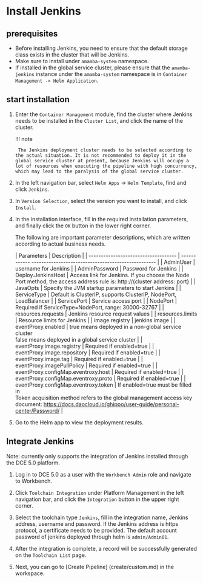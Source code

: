 # Install Jenkins

## prerequisites

- Before installing Jenkins, you need to ensure that the default storage class exists in the cluster that will be Jenkins.
- Make sure to install under `amamba-system` namespace.
- If installed in the global service cluster, please ensure that the `amamba-jenkins` instance under the `amamba-system` namespace is in `Container Management -> Helm Application`.

## start installation

1. Enter the `Container Management` module, find the cluster where Jenkins needs to be installed in the `Cluster List`, and click the name of the cluster.

    !!! note

        The Jenkins deployment cluster needs to be selected according to the actual situation. It is not recommended to deploy it in the global service cluster at present, because Jenkins will occupy a lot of resources when executing the pipeline with high concurrency, which may lead to the paralysis of the global service cluster.

    <!--![]()screenshots-->

2. In the left navigation bar, select `Helm Apps` -> `Helm Template`, find and click `Jenkins`.

    <!--![]()screenshots-->

3. In `Version Selection`, select the version you want to install, and click `Install`.

    <!--![]()screenshots-->

4. In the installation interface, fill in the required installation parameters, and finally click the `OK` button in the lower right corner.

    <!--![]()screenshots-->

    The following are important parameter descriptions, which are written according to actual business needs.

    | Parameters | Description |
    | ------------------------------------ | ------------ --------------------------------------------------- |
    | AdminUser | username for Jenkins |
    | AdminPassword | Password for Jenkins |
    | Deploy.JenkinsHost | Access link for Jenkins. If you choose the Node Port method, the access address rule is: http://{cluster address: port} |
    | JavaOpts | Specify the JVM startup parameters to start Jenkins |
    | ServiceType | Default is ClusterIP, supports ClusterIP, NodePort, LoadBalancer |
    | ServicePort | Service access port |
    | NodePort | Required if ServiceType=NodePort, range: 30000-32767 |
    | resources.requests | Jenkins resource request values ​​|
    | resources.limits | Resource limits for Jenkins |
    | image.registry | jenkins image |
    | eventProxy.enabled | true means deployed in a non-global service cluster<br />false means deployed in a global service cluster |
    | eventProxy.image.registry | Required if enabled=true |
    | eventProxy.image.repository | Required if enabled=true |
    | eventProxy.image.tag | Required if enabled=true |
    | eventProxy.imagePullPolicy | Required if enabled=true |
    | eventProxy.configMap.eventroxy.host | Required if enabled=true |
    | eventProxy.configMap.eventroxy.proto | Required if enabled=true |
    | eventProxy.configMap.eventroxy.token | If enabled=true must be filled in<br />Token acquisition method refers to the global management access key document: https://docs.daocloud.io/ghippo/user-guide/personal-center/Password/ |

5. Go to the Helm app to view the deployment results.

    <!--![]()screenshots-->

## Integrate Jenkins

Note: currently only supports the integration of Jenkins installed through the DCE 5.0 platform.

1. Log in to DCE 5.0 as a user with the `Workbench Admin` role and navigate to Workbench.

    <!--![]()screenshots-->

2. Click `Toolchain Integration` under Platform Management in the left navigation bar, and click the `Integration` button in the upper right corner.

    <!--![]()screenshots-->

3. Select the toolchain type `Jenkins`, fill in the integration name, Jenkins address, username and password. If the Jenkins address is https protocol, a certificate needs to be provided. The default account password of jenkins deployed through helm is `admin/Admin01`.

    <!--![]()screenshots-->

4. After the integration is complete, a record will be successfully generated on the `Toolchain List` page.

    <!--![]()screenshots-->

5. Next, you can go to [Create Pipeline] (create/custom.md) in the workspace.